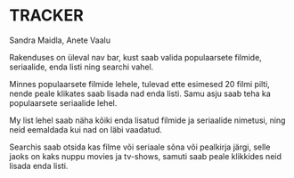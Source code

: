 <h1>TRACKER</h1>
Sandra Maidla, Anete Vaalu

Rakenduses on üleval nav bar, kust saab valida populaarsete filmide, seriaalide, enda listi ning searchi vahel.

Minnes populaarsete filmide lehele, tulevad ette esimesed 20 filmi pilti, nende peale klikates saab lisada nad enda listi. Samu asju saab teha ka populaarsete seriaalide lehel. 

My list lehel saab näha kõiki enda lisatud filmide ja seriaalide nimetusi, ning neid eemaldada kui nad on läbi vaadatud.

Searchis saab otsida kas filme või seriaale sõna või pealkirja järgi, selle jaoks on kaks nuppu movies ja tv-shows, samuti saab peale klikkides neid lisada enda listi.






